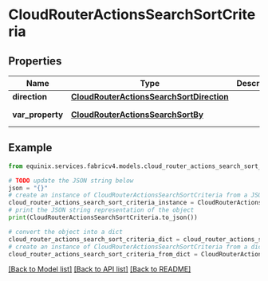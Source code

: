 # CloudRouterActionsSearchSortCriteria


## Properties

Name | Type | Description | Notes
------------ | ------------- | ------------- | -------------
**direction** | [**CloudRouterActionsSearchSortDirection**](CloudRouterActionsSearchSortDirection.md) |  | [optional] [default to CloudRouterActionsSearchSortDirection.DESC]
**var_property** | [**CloudRouterActionsSearchSortBy**](CloudRouterActionsSearchSortBy.md) |  | [optional] [default to CloudRouterActionsSearchSortBy.CHANGE_LOG_SLASH_UPDATED_DATE_TIME]

## Example

```python
from equinix.services.fabricv4.models.cloud_router_actions_search_sort_criteria import CloudRouterActionsSearchSortCriteria

# TODO update the JSON string below
json = "{}"
# create an instance of CloudRouterActionsSearchSortCriteria from a JSON string
cloud_router_actions_search_sort_criteria_instance = CloudRouterActionsSearchSortCriteria.from_json(json)
# print the JSON string representation of the object
print(CloudRouterActionsSearchSortCriteria.to_json())

# convert the object into a dict
cloud_router_actions_search_sort_criteria_dict = cloud_router_actions_search_sort_criteria_instance.to_dict()
# create an instance of CloudRouterActionsSearchSortCriteria from a dict
cloud_router_actions_search_sort_criteria_from_dict = CloudRouterActionsSearchSortCriteria.from_dict(cloud_router_actions_search_sort_criteria_dict)
```
[[Back to Model list]](../README.md#documentation-for-models) [[Back to API list]](../README.md#documentation-for-api-endpoints) [[Back to README]](../README.md)


